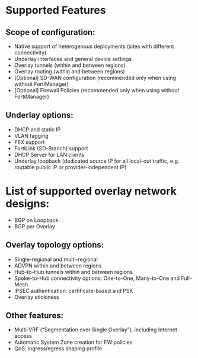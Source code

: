 # Supported Features

## Scope of configuration:

- Native support of heterogenous deployments (sites with different connectivity)
- Underlay interfaces and general device settings
- Overlay tunnels (within and between regions)
- Overlay routing (within and between regions)
- [Optional] SD-WAN configuration (recommended only when using without FortiManager)
- [Optional] Firewall Policies (recommended only when using without FortiManager)

## Underlay options:

- DHCP and static IP
- VLAN tagging
- FEX support
- FortiLink (SD-Branch) support
- DHCP Server for LAN clients
- Underlay loopback (dedicated source IP for all local-out traffic, e.g. routable public IP or provider-independent IP)

# List of supported overlay network designs:

- BGP on Loopback
- BGP per Overlay

## Overlay topology options:

- Single-regional and multi-regional
- ADVPN within and between regions
- Hub-to-Hub tunnels within and between regions
- Spoke-to-Hub connectivity options: One-to-One, Many-to-One and Full-Mesh
- IPSEC authentication: certificate-based and PSK 
- Overlay stickiness

## Other features:

- Multi-VRF (“Segmentation over Single Overlay”), including Internet access
- Automatic System Zone creation for FW policies
- QoS: ingress/egress shaping profile 
